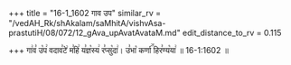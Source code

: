 +++
title = "16-1_1602 गाव उप"
similar_rv = "/vedAH_Rk/shAkalam/saMhitA/vishvAsa-prastutiH/08/072/12_gAva_upAvatAvataM.md"
edit_distance_to_rv = 0.115

+++
गा꣢व꣣ उ꣡प꣢ वदाव꣣टे꣢ म꣣हि꣢ य꣣ज्ञ꣡स्य꣢ र꣣प्सु꣡दा꣢। उ꣣भा꣡ कर्णा꣢꣯ हिर꣣ण्य꣡या꣢ ॥ 16-1:1602 ॥

<div class="js_include " url="/vedAH_Rk/shAkalam/saMhitA/vishvAsa-prastutiH/08/072/12_gAva_upAvatAvataM.md"  newLevelForH1="2" title="विश्वास-शाकल-प्रस्तुतिः"  > </div>